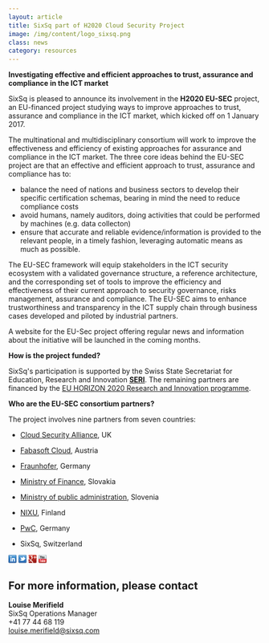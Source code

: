 ```yaml
---
layout: article
title: SixSq part of H2020 Cloud Security Project
image: /img/content/logo_sixsq.png
class: news
category: resources
---
```


**Investigating effective and efficient approaches to trust, assurance and compliance in the ICT market**

SixSq is pleased to announce its involvement in the **H2020 EU-SEC** project, an EU-financed project studying ways to improve approaches to trust, assurance and compliance in the ICT market, which kicked off on 1 January 2017.

The multinational and multidisciplinary consortium will work to improve the effectiveness and efficiency of existing approaches for assurance and compliance in the ICT market. The three core ideas behind the EU-SEC project are that an effective and efficient approach to trust, assurance and compliance has to: 

- balance the need of nations and business sectors to develop their specific certification schemas, bearing in mind the need to reduce compliance costs 
- avoid humans, namely auditors, doing activities that could be performed by machines (e.g. data collecton) 
- ensure that accurate and reliable evidence/information is provided to the relevant people, in a timely fashion, leveraging automatic means as much as possible. 

The EU-SEC framework will equip stakeholders in the ICT security ecosystem with a validated governance structure, a reference architecture, and the corresponding set of tools to improve the efficiency and effectiveness of their current approach to security governance, risks management, assurance and compliance. The EU-SEC aims to enhance trustworthiness and transparency in the ICT supply chain through business cases developed and piloted by industrial partners.  

A website for the EU-Sec project offering regular news and information about the initiative will be launched in the coming months. 

**How is the project funded?**

SixSq's participation is supported by the Swiss State Secretariat for Education, Research and Innovation **[SERI][seri]**. The remaining partners are  financed by the [EU HORIZON 2020 Research and Innovation programme](https://ec.europa.eu/programmes/horizon2020/en/what-horizon-2020).


**Who are the EU-SEC consortium partners?**

The project involves nine partners from seven countries:

- [Cloud Security Alliance](https://cloudsecurityalliance.org), UK

- [Fabasoft Cloud](https://www.fabasoft.com/en/), Austria 

- [Fraunhofer](https://www.fraunhofer.de), Germany

- [Ministry of Finance](http://www.finance.gov.sk/en/), Slovakia

- [Ministry of public administration](http://www.mju.gov.si/en/), Slovenia

- [NIXU](https://www.nixu.com), Finland 

- [PwC](hhttp://www.pwc.de/en/), Germany

- SixSq, Switzerland 



<a href="http://linkedin.com/company/sixsq"><img src="/img/design/linkedin_small.png" alt="LinkedIn" width="16" /></a> <a href="http://twitter.com/@sixsq"><img src="/img/design/twitter_small.png" alt="Twitter" width="16" /></a> <a href="http://plus.google.com/+sixsq"><img src="/img/design/google_plus_small.png" alt="Google+" width="16" /></a> <a href="https://www.youtube.com/channel/UCGYw3n7c-QsDtsVH32By1-g"><img src="/img/design/youtube_small.png" alt="Youtube" width="16"/></a>


For more information, please contact
----

**Louise Merifield**  
SixSq Operations Manager  
+41 77 44 68 119  
[louise.merifield@sixsq.com](mailto:louise.merifield@sixsq.com)

[seri]: https://www.sbfi.admin.ch/sbfi/en/home.html



